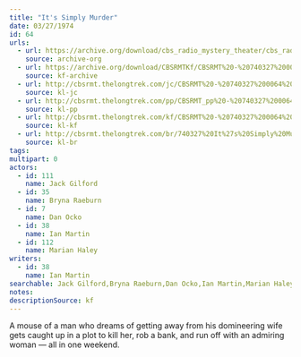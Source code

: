 ```yaml
---
title: "It's Simply Murder"
date: 03/27/1974
id: 64
urls: 
  - url: https://archive.org/download/cbs_radio_mystery_theater/cbs_radio_mystery_theater-0051-0100.zip/cbs_radio_mystery_theater-0051-0100%2Fcbsrmt_0064_its_simply_murder.mp3
    source: archive-org
  - url: https://archive.org/download/CBSRMTKf/CBSRMT%20-%20740327%200064%20It%27s%20Simply%20Murder_kf.mp3
    source: kf-archive
  - url: http://cbsrmt.thelongtrek.com/jc/CBSRMT%20-%20740327%200064%20It%27s%20Simply%20Murder%20vbr%20df%20-end_jc.mp3
    source: kl-jc
  - url: http://cbsrmt.thelongtrek.com/pp/CBSRMT_pp%20-%20740327%200064%20It%27s%20Simply%20Murder.mp3
    source: kl-pp
  - url: http://cbsrmt.thelongtrek.com/kf/CBSRMT%20-%20740327%200064%20It%27s%20Simply%20Murder_kf.mp3
    source: kl-kf
  - url: http://cbsrmt.thelongtrek.com/br/740327%20It%27s%20Simply%20Murder%20-%20WOR.mp3
    source: kl-br
tags: 
multipart: 0
actors:  
  - id: 111
    name: Jack Gilford  
  - id: 35
    name: Bryna Raeburn  
  - id: 7
    name: Dan Ocko  
  - id: 38
    name: Ian Martin  
  - id: 112
    name: Marian Haley
writers:  
  - id: 38
    name: Ian Martin
searchable: Jack Gilford,Bryna Raeburn,Dan Ocko,Ian Martin,Marian Haley Ian Martin
notes: 
descriptionSource: kf
---
```

A mouse of a man who dreams of getting away from his domineering wife gets caught up in a plot to kill her, rob a bank, and run off with an admiring woman — all in one weekend.